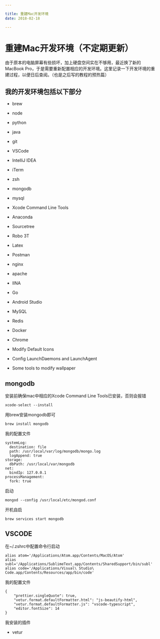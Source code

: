 ```yaml
---

title: 重建Mac开发环境
date: 2018-02-18

---
```



# 重建Mac开发环境（不定期更新）

由于原本的电脑屏幕有些损坏，加上硬盘空间实在不够用，最近换了新的MacBook Pro，于是需要重新配置相应的开发环境。这里记录一下开发环境的重建过程，以便日后查阅。（也是之后写的教程的预热篇）

## 我的开发环境包括以下部分

* brew
* node
* python
* java
* git
* VSCode
* IntelliJ IDEA
* iTerm
* zsh
* mongodb
* mysql
* Xcode Command Line Tools
* Anaconda
* Sourcetree
* Robo 3T
* Latex
* Postman
* nginx
* apache
* IINA
* Go
* Android Studio
* MySQL
* Redis
* Docker
* Chrome

* Modify Default Icons
* Config LaunchDaemons and LaunchAgent
* Some tools to modify wallpaper


## mongodb
安装前确保mac中相应的Xcode Command Line Tools已安装，否则会报错
```
xcode-select --install
```
用brew安装mongodb即可
```
brew install mongodb
```
我的配置文件
```
systemLog:
  destination: file
  path: /usr/local/var/log/mongodb/mongo.log
  logAppend: true
storage:
  dbPath: /usr/local/var/mongodb
net:
  bindIp: 127.0.0.1
processManagement:
  fork: true
```
启动
```
mongod --config /usr/local/etc/mongod.conf
```
开机自启
```
brew services start mongodb
```

## VSCODE

在~/.zshrc中配置命令行启动

```
alias atom='/Applications/Atom.app/Contents/MacOS/Atom'
alias subl='/Applications/SublimeText.app/Contents/SharedSupport/bin/subl'
alias code='/Applications/Visual\ Studio\ Code.app/Contents/Resources/app/bin/code'
```

我的配置文件
```
{
    "prettier.singleQuote": true,
    "vetur.format.defaultFormatter.html": "js-beautify-html",
    "vetur.format.defaultFormatter.js": "vscode-typescript",
    "editor.fontSize": 14
}
```

我安装的插件
* vetur